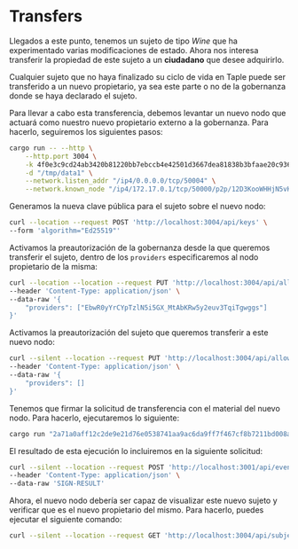 # Transfers

Llegados a este punto, tenemos un sujeto de tipo *Wine* que ha experimentado varias modificaciones de estado. Ahora nos interesa transferir la propiedad de este sujeto a un **ciudadano** que desee adquirirlo.

Cualquier sujeto que no haya finalizado su ciclo de vida en Taple puede ser transferido a un nuevo propietario, ya sea este parte o no de la gobernanza donde se haya declarado el sujeto.

Para llevar a cabo esta transferencia, debemos levantar un nuevo nodo que actuará como nuestro nuevo propietario externo a la gobernanza. Para hacerlo, seguiremos los siguientes pasos:

```bash
cargo run -- --http \
    --http.port 3004 \
    -k 4f0e3c9cd24ab3420b81220bb7ebccb4e42501d3667dea81838b3bfaae20c936 \
    -d "/tmp/data1" \
    --network.listen_addr "/ip4/0.0.0.0/tcp/50004" \
    --network.known_node "/ip4/172.17.0.1/tcp/50000/p2p/12D3KooWHHjN5vKSKeCWiBG3gHaDRDp6YzsEgu9iTesYqrWxAgFk"
```

Generamos la nueva clave pública para el sujeto sobre el nuevo nodo:

```bash
curl --location --request POST 'http://localhost:3004/api/keys' \
--form 'algorithm="Ed25519"'
```

Activamos la preautorización de la gobernanza desde la que queremos transferir el sujeto, dentro de los `providers` especificaremos al nodo propietario de la misma:

```bash
curl --location --location --request PUT 'http://localhost:3004/api/allowed-subjects/{{GOVERNANCE-ID}}' \
--header 'Content-Type: application/json' \
--data-raw '{
    "providers": ["EbwR0yYrCYpTzlN5i5GX_MtAbKRw5y2euv3TqiTgwggs"]
}'
```

Activamos la preautorización del sujeto que queremos transferir a este nuevo nodo:

```bash
curl --silent --location --request PUT 'http://localhost:3004/api/allowed-subjects/{{SUBJECT-ID}}' \
--header 'Content-Type: application/json' \
--data-raw '{
    "providers": []
}'
```

Tenemos que firmar la solicitud de transferencia con el material del nuevo nodo. Para hacerlo, ejecutaremos lo siguiente:

```bash
cargo run "2a71a0aff12c2de9e21d76e0538741aa9ac6da9ff7f467cf8b7211bd008a3198" "{\"Transfer\":{\"subject_id\":\"{{SUBJECT-ID}}\",\"public_key\":\"{{NEW-PUBLIC-KEY}}\"}}"
```

El resultado de esta ejecución lo incluiremos en la siguiente solicitud:

```bash
curl --silent --location --request POST 'http://localhost:3001/api/event-requests' \
--header 'Content-Type: application/json' \
--data-raw 'SIGN-RESULT'
```

Ahora, el nuevo nodo debería ser capaz de visualizar este nuevo sujeto y verificar que es el nuevo propietario del mismo. Para hacerlo, puedes ejecutar el siguiente comando:

```bash
curl --silent --location --request GET 'http://localhost:3004/api/subjects?subject_type=all&governanceid={{GOVERNANCE-ID}}'
```